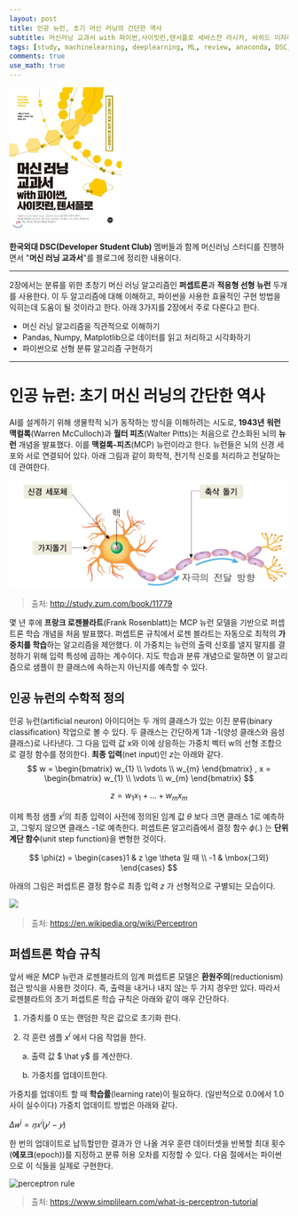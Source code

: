 ```yaml
---
layout: post
title: 인공 뉴런, 초기 머신 러닝의 간단한 역사
subtitle: 머신러닝 교과서 with 파이썬,사이킷런,텐서플로 세바스찬 라시카, 바히드 미자리리 지음, 박해선 옮김
tags: [study, machinelearning, deeplearning, ML, review, anaconda, DSC, 머신러닝교과서2장]
comments: true
use_math: true
---
```

<img src="../img/ml_review/ml_book.jpg" width="40%" alt="머신러닝 교과서"/>

**한국외대 DSC(Developer Student Club)** 멤버들과 함께 머신러닝 스터디를 진행하면서 "**머신 러닝 교과서**"를 블로그에 정리한 내용이다.

---

2장에서는 분류를 위한 초창기 머신 러닝 알고리즘인 **퍼셉트론**과 **적응형 선형 뉴런** 두개를 사용한다. 이 두 알고리즘에 대해 이해하고, 파이썬을 사용한 효율적인 구현 방법을 익히는데 도움이 될 것이라고 한다. 아래 3가지를 2장에서 주로 다룬다고 한다.

- 머신 러닝 알고리즘을 직관적으로 이해하기
- Pandas, Numpy, Matplotlib으로 데이터를 읽고 처리하고 시각화하기
- 파이썬으로 선형 분류 알고리즘 구현하기

---

# 인공 뉴런: 초기 머신 러닝의 간단한 역사

AI를 설계하기 위해 생물학적 뇌가 동작하는 방식을 이해하려는 시도로, **1943년** **워런 맥컬록**(Warren McCulloch)과 **월터 피츠**(Walter Pitts)는 처음으로 간소화된 뇌의 **뉴런** 개념을 발표했다. 이를 **맥컬록-피츠**(MCP) 뉴런이라고 한다. 뉴런들은 뇌의 신경 세포와 서로 연결되어 있다. 아래 그림과 같이 화학적, 전기적 신호를 처리하고 전달하는 데 관여한다.

<img src="../img/ml_review/neuron.jpg" alt="neuron"/>

> 출처: http://study.zum.com/book/11779

몇 년 후에 **프랑크 로젠블라트**(Frank Rosenblatt)는 MCP 뉴런 모델을 기반으로 퍼셉트론 학습 개념을 처음 발표했다. 퍼셉트론 규칙에서 로젠 블라트는 자동으로 최적의 **가중치를 학습**하는 알고리즘을 제안했다. 이 가중치는 뉴런의 출력 신호를 낼지 말지를 결정하기 위해 입력 특성에 곱하는 계수이다. 지도 학습과 분류 개념으로 말하면 이 알고리즘으로 샘플이 한 클래스에 속하는지 아닌지를 예측할 수 있다.

## 인공 뉴런의 수학적 정의

인공 뉴런(artificial neuron) 아이디어는 두 개의 클래스가 있는 이진 분류(binary classification) 작업으로 볼 수 있다. 두 클래스는 간단하게 1과 -1(양성 클래스와 음성 클래스)로 나타낸다. 그 다음 입력 값 x와 이에 상응하는 가중치 벡터 w의 선형 조합으로 결정 함수를 정의한다. **최종 입력**(net input)인 $z$는 아래와 같다.  
$$
w = \begin{bmatrix}
           w_{1} \\
           \vdots \\
           w_{m}
         \end{bmatrix}
,
x = \begin{bmatrix}
           w_{1} \\
           \vdots \\
           w_{m}
         \end{bmatrix}
$$

$$
z = w_1x_1 + \dots + w_mx_m
$$  


이제 특정 샘플 $x^i$의 최종 입력이 사전에 정의된 임계 값 $\theta$ 보다 크면 클래스 1로 예측하고, 그렇지 않으면 클래스 -1로 예측한다. 퍼셉트론 알고리즘에서 결정 함수 $\phi(.)$ 는 **단위 계단 함수**(unit step function)을 변형한 것이다.  

$$
\phi(z) = \begin{cases}1 & z \ge \theta  일 때 \\ 
-1 & \mbox{그외} \end{cases}
$$  

아래의 그림은 퍼셉트론 결정 함수로 최종 입력 $z$ 가 선형적으로 구별되는 모습이다.

<img src="https://upload.wikimedia.org/wikipedia/commons/thumb/f/fe/Kernel_Machine.svg/1200px-Kernel_Machine.svg.png"/>

> 출처: https://en.wikipedia.org/wiki/Perceptron



## 퍼셉트론 학습 규칙

앞서 배운 MCP 뉴런과 로젠블라트의 임계 퍼셉트론 모델은 **환원주의**(reductionism) 접근 방식을 사용한 것이다.  즉, 출력을 내거나 내지 않는 두 가지 경우만 있다. 따라서 로젠블라트의 초기 퍼셉트론 학습 규칙은 아래와 같이 매우 간단하다.

1. 가중치를 0 또는 랜덤한 작은 값으로 초기화 한다.

2. 각 훈련 샘플 $x^i$ 에서 다음 작업을 한다.

   a. 출력 값 $ \hat y$ 를 계산한다.

   b. 가중치를 업데이트한다.

가중치를 업데이트 할 때 **학습률**(learning rate)이 필요하다. (일반적으로 0.0에서 1.0 사이 실수이다) 가중치 업데이트 방법은 아래와 같다.

$Δ𝑤^i=𝜂𝑥^𝑖(𝑦′−𝑦)$

한 번의 업데이트로 납득할만한 결과가 안 나올 겨우 훈련 데이터셋을 반복할 최대 횟수(**에포크**(epoch))를 지정하고 분류 허용 오차를 지정할 수 있다. 다음 절에서는 파이썬으로 이 식들을 실제로 구현한다.

<img src="https://www.simplilearn.com/ice9/free_resources_article_thumb/symbolic-representation-of-perceptron-learning-rule.jpg" alt="perceptron rule"/>

> 출처: https://www.simplilearn.com/what-is-perceptron-tutorial



